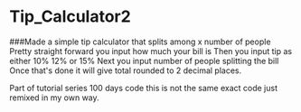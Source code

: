 # Tip_Calculator2
###Made a simple tip calculator that splits among x number of people
Pretty straight forward you input how much your bill is 
Then you input tip as either 10% 12% or 15%
Next you input number of people splitting the bill
Once that's done it will give total rounded to 2 decimal places.

Part of tutorial series 100 days code this is not the same exact code just remixed in my own way.
